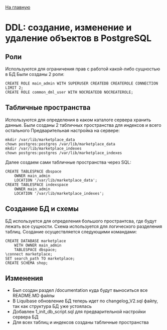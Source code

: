 [На главную](../../README.MD)

# DDL: создание, изменение и удаление объектов в PostgreSQL

## Роли
Используются для ограничения прав с работой какой-либо сущностью в БД
Были созданы 2 роли:
```postgresql
CREATE ROLE main_admin WITH SUPERUSER CREATEDB CREATEROLE CONNECTION LIMIT 2;
CREATE ROLE common_dml_user WITH NOCREATEDB NOCREATEROLE;
```

## Табличные пространства
Используются для определения в каком каталоге сервера хранить данные.
Были созданы 2 табличных пространства для индексов и всего остального
Предварительная настройка на сервере:
```shell
mkdir /var/lib/marketplace_data
chown postgres:postgres /var/lib/marketplace_data
mkdir /var/lib/marketplace_indexes
chown postgres:postgres /var/lib/marketplace_indexes
```

Далее создаем сами табличные пространства через SQL:
```postgresql
CREATE TABLESPACE dbspace
    OWNER main_admin
    LOCATION '/var/lib/marketplace_data';
CREATE TABLESPACE indexspace
    OWNER main_admin
    LOCATION '/var/lib/marketplace_indexes';
```

## Создание БД и схемы
БД используется для определения большого пространтсва, где будут лежать все сущности.
Схема используется для логического разделения таблиц.
Создание осуществляется следующими командами:
```postgresql
CREATE DATABASE marketplace
    WITH OWNER main_admin
    TABLESPACE dbspace;
\connect marketplace;
SET search_path TO marketplace;
CREATE SCHEMA shop;
```

## Изменения
- Был создан раздел /documentation куда будут выноситься все README.MD файлы
- В Liquibase обновление БД теперь идет по changelog_V2.sql файлу, так как структура БД уже устоялась
- Добавлен 1_init_db_script.sql для предварительной настройки сервера БД
- Для всех таблиц и индексов созданы табличные пространства
